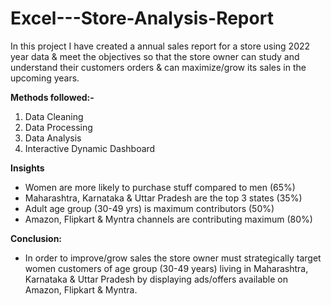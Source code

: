 # Excel---Store-Analysis-Report

In this project I have created a annual sales report for a store using 2022 year data & meet the objectives so that the store owner can study and understand their customers orders & can maximize/grow its sales in the upcoming years.

**Methods followed:-**
1. Data Cleaning
2. Data Processing
3. Data Analysis
4. Interactive Dynamic Dashboard

**Insights**
* Women are more likely to purchase stuff compared to men (65%)
* Maharashtra, Karnataka & Uttar Pradesh are the top 3 states (35%)
* Adult age group (30-49 yrs) is maximum contributors (50%)
* Amazon, Flipkart & Myntra channels are contributing maximum (80%)

**Conclusion:**
* In order to improve/grow sales the store owner must strategically target women customers of age group (30-49 years) living in Maharashtra, Karnataka & Uttar Pradesh by displaying ads/offers available on Amazon, Flipkart & Myntra.
